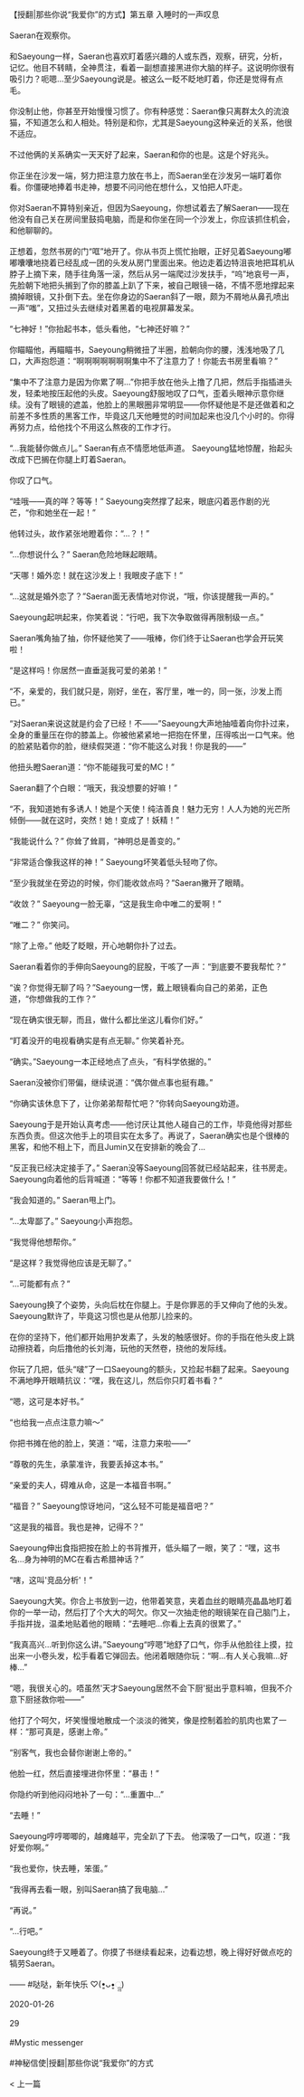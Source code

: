 <br/><br/>【授翻|那些你说“我爱你”的方式】第五章 入睡时的一声叹息<br/><br/>Saeran在观察你。<br/><br/>和Saeyoung一样，Saeran也喜欢盯着感兴趣的人或东西，观察，研究，分析，记忆。他目不转睛，全神贯注，看着一副想直接黑进你大脑的样子。这说明你很有吸引力？呃嗯...至少Saeyoung说是。被这么一眨不眨地盯着，你还是觉得有点毛。<br/><br/>你没制止他，你甚至开始慢慢习惯了。你有种感觉：Saeran像只离群太久的流浪猫，不知道怎么和人相处。特别是和你，尤其是Saeyoung这种亲近的关系，他很不适应。<br/><br/>不过他俩的关系确实一天天好了起来，Saeran和你的也是。这是个好兆头。<br/><br/>你正坐在沙发一端，努力把注意力放在书上，而Saeran坐在沙发另一端盯着你看。你僵硬地捧着书走神，想要不问问他在想什么，又怕把人吓走。<br/><br/>你对Saeran不算特别亲近，但因为Saeyoung，你想试着去了解Saeran——现在他没有自己关在房间里鼓捣电脑，而是和你坐在同一个沙发上，你应该抓住机会，和他聊聊的。<br/><br/>正想着，忽然书房的门“哐”地开了。你从书页上慌忙抬眼，正好见着Saeyoung嘟嘟囔囔地挠着已经乱成一团的头发从房门里面出来。他边走着边特沮丧地把耳机从脖子上摘下来，随手往角落一滚，然后从另一端爬过沙发扶手，“呜”地哀号一声，先脸朝下地把头搁到了你的膝盖上趴了下来，被自己眼镜一硌，不情不愿地撑起来摘掉眼镜，又扑倒下去。坐在你身边的Saeran斜了一眼，颇为不屑地从鼻孔喷出一声“嗤”，又扭过头去继续对着黑着的电视屏幕发呆。<br/><br/>“七神好！”你抬起书本，低头看他，“七神还好嘛？”<br/><br/>你瞄瞄他，再瞄瞄书，Saeyoung稍微扭了半圈，脸朝向你的腰，浅浅地吸了几口，大声抱怨道：“啊啊啊啊啊啊啊集中不了注意力了！你能去书房里看嘛？”<br/><br/>“集中不了注意力是因为你累了啊...”你把手放在他头上撸了几把，然后手指插进头发，轻柔地按压起他的头皮。Saeyoung舒服地叹了口气，歪着头眼神示意你继续。没有了眼镜的遮盖，他脸上的黑眼圈非常明显——你怀疑他是不是还做着和之前差不多性质的黑客工作，毕竟这几天他睡觉的时间加起来也没几个小时的。你得再努力点，给他找个不用这么熬夜的工作才行。<br/><br/>“...我能替你做点儿。” Saeran有点不情愿地低声道。 Saeyoung猛地惊醒，抬起头改成下巴搁在你腿上盯着Saeran。<br/><br/>你叹了口气。<br/><br/>“哇哦——真的咩？等等！” Saeyoung突然撑了起来，眼底闪着恶作剧的光芒，“你和她坐在一起！”<br/><br/>他转过头，故作紧张地瞪着你：“...？！”<br/><br/>“...你想说什么？” Saeran危险地眯起眼睛。<br/><br/>“天哪！婚外恋！就在这沙发上！我眼皮子底下！”<br/><br/>“...这就是婚外恋了？”Saeran面无表情地对你说，“哦，你该提醒我一声的。”<br/><br/>Saeyoung起哄起来，你笑着说：“行吧，我下次争取做得再限制级一点。”<br/><br/>Saeran嘴角抽了抽，你怀疑他笑了——哦棒，你们终于让Saeran也学会开玩笑啦！<br/><br/>“是这样吗！你居然一直垂涎我可爱的弟弟！”<br/><br/>“不，亲爱的，我们就只是，刚好，坐在，客厅里，唯一的，同一张，沙发上而已。”<br/><br/>“对Saeran来说这就是约会了已经！不——”Saeyoung大声地抽噎着向你扑过来，全身的重量压在你的膝盖上。你被他紧紧地一把抱在怀里，压得咳出一口气来。他的脸紧贴着你的脸，继续假哭道：“你不能这么对我！你是我的——”<br/><br/>他扭头瞪Saeran道：“你不能碰我可爱的MC！”<br/><br/>Saeran翻了个白眼：“哦天，我没想要的好嘛！”<br/><br/>“不，我知道她有多诱人！她是个天使！纯洁善良！魅力无穷！人人为她的光芒所倾倒——就在这时，突然！她！变成了！妖精！”<br/><br/>“我能说什么？” 你耸了耸肩，“神明总是善变的。”<br/><br/>“非常适合像我这样的神！” Saeyoung坏笑着低头轻吻了你。<br/><br/>“至少我就坐在旁边的时候，你们能收敛点吗？”Saeran撇开了眼睛。<br/><br/>“收敛？” Saeyoung一脸无辜，“这是我生命中唯二的爱啊！”<br/><br/>“唯二？” 你笑问。<br/><br/>“除了上帝。” 他眨了眨眼，开心地朝你扑了过去。<br/><br/>Saeran看着你的手伸向Saeyoung的屁股，干咳了一声：“到底要不要我帮忙？”<br/><br/>“诶？你觉得无聊了吗？”Saeyoung一愣，戴上眼镜看向自己的弟弟，正色道，“你想做我的工作？”<br/><br/>“现在确实很无聊，而且，做什么都比坐这儿看你们好。”<br/><br/>“盯着没开的电视看确实是有点无聊。” 你笑着补充。<br/><br/>“确实。”Saeyoung一本正经地点了点头，“有科学依据的。”<br/><br/>Saeran没被你们带偏，继续说道：“偶尔做点事也挺有趣。”<br/><br/>“你确实该休息下了，让你弟弟帮帮忙吧？”你转向Saeyoung劝道。<br/><br/>Saeyoung于是开始认真考虑——他讨厌让其他人碰自己的工作，毕竟他得对那些东西负责。但这次他手上的项目实在太多了。再说了，Saeran确实也是个很棒的黑客，和他不相上下，而且Jumin又在安排新的晚会了...<br/><br/>“反正我已经决定接手了。” Saeran没等Saeyoung回答就已经站起来，往书房走。Saeyoung向着他的后背喊道：“等等！你都不知道我要做什么！”<br/><br/>“我会知道的。” Saeran甩上门。<br/><br/>“...太卑鄙了。” Saeyoung小声抱怨。<br/><br/>“我觉得他想帮你。”<br/><br/>“是这样？我觉得他应该是无聊了。”<br/><br/>“...可能都有点？”<br/><br/>Saeyoung换了个姿势，头向后枕在你腿上。于是你罪恶的手又伸向了他的头发。 Saeyoung默许了，毕竟这习惯也是从他那儿捡来的。<br/><br/>在你的坚持下，他们都开始用护发素了，头发的触感很好。你的手指在他头皮上跳动擦挠着，向后撸他的长刘海，玩他的天然卷，挠他的发际线。<br/><br/>你玩了几把，低头“啵”了一口Saeyoung的额头，又捡起书翻了起来。Saeyoung不满地睁开眼睛抗议：“嘿，我在这儿，然后你只盯着书看？”<br/><br/>“嗯，这可是本好书。”<br/><br/>“也给我一点点注意力嘛〜”<br/><br/>你把书摊在他的脸上，笑道：“喏，注意力来啦——”<br/><br/>“尊敬的先生，承蒙准许，我要丢掉这本书。”<br/><br/>“亲爱的夫人，碍难从命，这是一本福音书啊。”<br/><br/>“福音？” Saeyoung惊讶地问，“这么轻不可能是福音吧？”<br/><br/>“这是我的福音。我也是神，记得不？”<br/><br/>Saeyoung伸出食指把按在脸上的书背推开，低头瞄了一眼，笑了：“嘿，这书名...身为神明的MC在看古希腊神话？”<br/><br/>“嗐，这叫'竞品分析'！”<br/><br/>Saeyoung大笑。你合上书放到一边，他带着笑意，夹着血丝的眼睛亮晶晶地盯着你的一举一动，然后打了个大大的呵欠。你又一次抽走他的眼镜架在自己脑门上，手指并拢，温柔地贴着他的眼睛：“去睡吧...你看上去真的很累了。”<br/><br/>“我真高兴...听到你这么讲。”Saeyoung“哼嗯”地舒了口气，你手从他脸往上摸，拉出来一小卷头发，松手看着它弹回去。他闭着眼随你玩：“啊...有人关心我嘛...好棒...”<br/><br/>“嗯，我很关心的。唔虽然'天才Saeyoung居然不会下厨'挺出乎意料嘛，但我不介意下厨拯救你啦——”<br/><br/>他打了个呵欠，坏笑慢慢地散成一个淡淡的微笑，像是控制着脸的肌肉也累了一样：“那可真是，感谢上帝。”<br/><br/>“别客气，我也会替你谢谢上帝的。”<br/><br/>他脸一红，然后直接埋进你怀里：“暴击！”<br/><br/>你隐约听到他闷闷地补了一句：“...重置中...”<br/><br/>“去睡！”<br/><br/>Saeyoung哼哼唧唧的，越瘫越平，完全趴了下去。 他深吸了一口气，叹道：“我好爱你啊。”<br/><br/>“我也爱你，快去睡，笨蛋。”<br/><br/>“我得再去看一眼，别叫Saeran搞了我电脑...”<br/><br/>“再说。”<br/><br/>“...行吧。”<br/><br/>Saeyoung终于又睡着了。你摸了书继续看起来，边看边想，晚上得好好做点吃的犒劳Saeran。<br/><br/>—— #哒哒，新年快乐 ♡(•͈ᴗ•͈ૢૢ)<br/><br/>2020-01-26<br/><br/>29<br/><br/>#Mystic messenger<br/><br/>#神秘信使|授翻|那些你说“我爱你”的方式<br/><br/>< 上一篇<br/><br/>